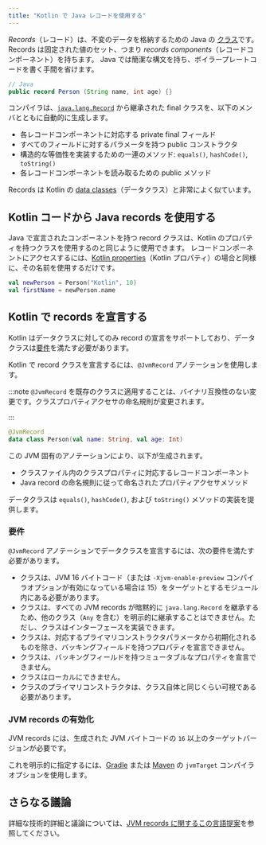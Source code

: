 ```yaml
---
title: "Kotlin で Java レコードを使用する"
---
```

_Records_（レコード）は、不変のデータを格納するための Java の [クラス](https://openjdk.java.net/jeps/395)です。Records は固定された値のセット、つまり _records components_（レコードコンポーネント）を持ちます。
Java では簡潔な構文を持ち、ボイラープレートコードを書く手間を省けます。

```java
// Java
public record Person (String name, int age) {}
```

コンパイラは、[`java.lang.Record`](https://docs.oracle.com/en/java/javase/16/docs/api/java.base/java/lang/Record.html) から継承された final クラスを、以下のメンバとともに自動的に生成します。
* 各レコードコンポーネントに対応する private final フィールド
* すべてのフィールドに対するパラメータを持つ public コンストラクタ
* 構造的な等価性を実装するための一連のメソッド: `equals()`, `hashCode()`, `toString()`
* 各レコードコンポーネントを読み取るための public メソッド

Records は Kotlin の [data classes](data-classes)（データクラス）と非常によく似ています。

## Kotlin コードから Java records を使用する

Java で宣言されたコンポーネントを持つ record クラスは、Kotlin のプロパティを持つクラスを使用するのと同じように使用できます。
レコードコンポーネントにアクセスするには、[Kotlin properties](properties)（Kotlin プロパティ）の場合と同様に、その名前を使用するだけです。

```kotlin
val newPerson = Person("Kotlin", 10)
val firstName = newPerson.name
```

## Kotlin で records を宣言する

Kotlin はデータクラスに対してのみ record の宣言をサポートしており、データクラスは[要件](#requirements)を満たす必要があります。

Kotlin で record クラスを宣言するには、`@JvmRecord` アノテーションを使用します。

:::note
`@JvmRecord` を既存のクラスに適用することは、バイナリ互換性のない変更です。クラスプロパティアクセサの命名規則が変更されます。

:::

```kotlin
@JvmRecord
data class Person(val name: String, val age: Int)
```

この JVM 固有のアノテーションにより、以下が生成されます。

* クラスファイル内のクラスプロパティに対応するレコードコンポーネント
* Java record の命名規則に従って命名されたプロパティアクセサメソッド

データクラスは `equals()`, `hashCode()`, および `toString()` メソッドの実装を提供します。

### 要件

`@JvmRecord` アノテーションでデータクラスを宣言するには、次の要件を満たす必要があります。

* クラスは、JVM 16 バイトコード（または `-Xjvm-enable-preview` コンパイラオプションが有効になっている場合は 15）をターゲットとするモジュール内にある必要があります。
* クラスは、すべての JVM records が暗黙的に `java.lang.Record` を継承するため、他のクラス（`Any` を含む）を明示的に継承することはできません。ただし、クラスはインターフェースを実装できます。
* クラスは、対応するプライマリコンストラクタパラメータから初期化されるものを除き、バッキングフィールドを持つプロパティを宣言できません。
* クラスは、バッキングフィールドを持つミュータブルなプロパティを宣言できません。
* クラスはローカルにできません。
* クラスのプライマリコンストラクタは、クラス自体と同じくらい可視である必要があります。

### JVM records の有効化

JVM records には、生成された JVM バイトコードの `16` 以上のターゲットバージョンが必要です。

これを明示的に指定するには、[Gradle](gradle-compiler-options#attributes-specific-to-jvm) または [Maven](maven#attributes-specific-to-jvm) の `jvmTarget` コンパイラオプションを使用します。

## さらなる議論

詳細な技術的詳細と議論については、[JVM records に関するこの言語提案](https://github.com/Kotlin/KEEP/blob/master/proposals/jvm-records)を参照してください。